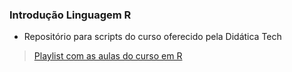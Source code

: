 ### Introdução Linguagem R
- Repositório para scripts do curso oferecido pela Didática Tech
> [Playlist com as aulas do curso em R](https://www.youtube.com/watch?v=tfPsmDzS74c&list=PLyqOvdQmGdTQ5dE6hSD7ZGBu8bud70wYf)
